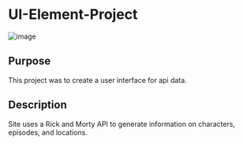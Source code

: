 # UI-Element-Project

![image](https://i.imgur.com/FpMHiS7.png)


## Purpose

This project was to create a user interface for api data.


## Description

Site uses a Rick and Morty API to generate information on characters, episodes, and locations.
